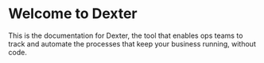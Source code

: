 # Welcome to Dexter

This is the documentation for Dexter, the tool that enables ops teams to track and automate the processes that keep your business running, without code.
